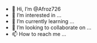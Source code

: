- 👋 Hi, I’m @Afroz726
- 👀 I’m interested in ...
- 🌱 I’m currently learning ...
- 💞️ I’m looking to collaborate on ...
- 📫 How to reach me ...

<!---
Afroz726/Afroz726 is a ✨ special ✨ repository because its `README.md` (this file) appears on your GitHub profile.
You can click the Preview link to take a look at your changes.
--->
